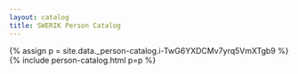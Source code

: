 ```yaml
---
layout: catalog
title: SWERIK Person Catalog
---
```

{% assign p = site.data._person-catalog.i-TwG6YXDCMv7yrq5VmXTgb9 %}
{% include person-catalog.html p=p %}

